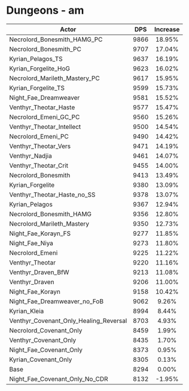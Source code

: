 # Dungeons - am
| Actor | DPS | Increase |
|---|:---:|:---:|
|Necrolord_Bonesmith_HAMG_PC|9866|18.95%|
|Necrolord_Bonesmith_PC|9707|17.04%|
|Kyrian_Pelagos_TS|9637|16.19%|
|Kyrian_Forgelite_HoG|9623|16.02%|
|Necrolord_Marileth_Mastery_PC|9617|15.95%|
|Kyrian_Forgelite_TS|9599|15.73%|
|Night_Fae_Dreamweaver|9581|15.52%|
|Venthyr_Theotar_Haste|9577|15.47%|
|Necrolord_Emeni_GC_PC|9560|15.26%|
|Venthyr_Theotar_Intellect|9500|14.54%|
|Necrolord_Emeni_PC|9490|14.42%|
|Venthyr_Theotar_Vers|9471|14.19%|
|Venthyr_Nadjia|9461|14.07%|
|Venthyr_Theotar_Crit|9455|14.00%|
|Necrolord_Bonesmith|9413|13.49%|
|Kyrian_Forgelite|9380|13.09%|
|Venthyr_Theotar_Haste_no_SS|9378|13.07%|
|Kyrian_Pelagos|9367|12.94%|
|Necrolord_Bonesmith_HAMG|9356|12.80%|
|Necrolord_Marileth_Mastery|9350|12.73%|
|Night_Fae_Korayn_FS|9277|11.85%|
|Night_Fae_Niya|9273|11.80%|
|Necrolord_Emeni|9225|11.22%|
|Venthyr_Theotar|9220|11.16%|
|Venthyr_Draven_BfW|9213|11.08%|
|Venthyr_Draven|9206|11.00%|
|Night_Fae_Korayn|9158|10.42%|
|Night_Fae_Dreamweaver_no_FoB|9062|9.26%|
|Kyrian_Kleia|8994|8.44%|
|Venthyr_Covenant_Only_Healing_Reversal|8703|4.93%|
|Necrolord_Covenant_Only|8459|1.99%|
|Venthyr_Covenant_Only|8435|1.70%|
|Night_Fae_Covenant_Only|8373|0.95%|
|Kyrian_Covenant_Only|8305|0.13%|
|Base|8294|0.00%|
|Night_Fae_Covenant_Only_No_CDR|8132|-1.95%|

